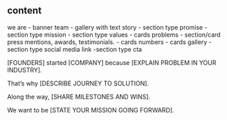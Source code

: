## content

we are - banner
team - gallery with text
story - section type
promise - section type
mission - section type
values - cards
problems - section/card
press mentions, awards, testimonials. - cards
numbers - cards
gallery - section type
social media link -section type
cta

[FOUNDERS] started [COMPANY] because [EXPLAIN PROBLEM IN YOUR INDUSTRY].

That’s why [DESCRIBE JOURNEY TO SOLUTION].

Along the way, [SHARE MILESTONES AND WINS].

We want to be [STATE YOUR MISSION GOING FORWARD].
